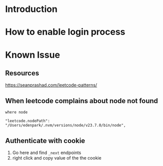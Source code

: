 # Introduction

# How to enable login process

# Known Issue

## Resources

https://seanprashad.com/leetcode-patterns/

## When leetcode complains about node not found

```
where node
```

```
"leetcode.nodePath": "/Users/edenpark/.nvm/versions/node/v23.7.0/bin/node",
```

## Authenticate with cookie

1. Go here and find `_next` endpoints
2. right click and copy value of the the cookie
